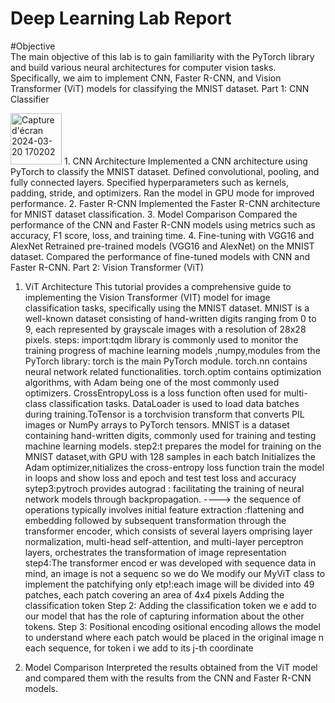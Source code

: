 # Deep Learning Lab Report
#Objective    
The main objective of this lab is to gain familiarity with the PyTorch library and build various neural architectures for computer vision tasks. Specifically, we aim to implement CNN, Faster R-CNN, and Vision Transformer (ViT) models for classifying the MNIST dataset.
Part 1: CNN Classifier
 
<img width="82" alt="Capture d'écran 2024-03-20 170202" src="https://github.com/houdakaissi/LAB2/assets/95725016/99352a87-a004-43f0-9d37-030985c053a3">
1. CNN Architecture
Implemented a CNN architecture using PyTorch to classify the MNIST dataset.
Defined convolutional, pooling, and fully connected layers.
Specified hyperparameters such as kernels, padding, stride, and optimizers.
Ran the model in GPU mode for improved performance.
2. Faster R-CNN
Implemented the Faster R-CNN architecture for MNIST dataset classification.
3. Model Comparison
Compared the performance of the CNN and Faster R-CNN models using metrics such as accuracy, F1 score, loss, and training time.
4. Fine-tuning with VGG16 and AlexNet
Retrained pre-trained models (VGG16 and AlexNet) on the MNIST dataset.
Compared the performance of fine-tuned models with CNN and Faster R-CNN.
Part 2: Vision Transformer (ViT)



1. ViT Architecture
This tutorial provides a comprehensive guide to implementing the Vision Transformer (VIT) model for image classification tasks, specifically using the MNIST dataset. MNIST is a well-known dataset consisting of hand-written digits ranging from 0 to 9, each represented by grayscale images with a resolution of 28x28 pixels. 
steps:
import:tqdm library is commonly used to monitor the training progress of machine learning models ,numpy,modules from the PyTorch library:
torch is the main PyTorch module.
torch.nn contains neural network related functionalities.
torch.optim contains optimization algorithms, with Adam being one of the most commonly used optimizers.
CrossEntropyLoss is a loss function often used for multi-class classification tasks.
DataLoader is used to load data batches during training.ToTensor is a torchvision transform that converts PIL images or NumPy arrays to PyTorch tensors. MNIST is a dataset containing hand-written digits, commonly used for training and testing machine learning models.
step2:t prepares the model for training on the MNIST dataset,with GPU with 128 samples in each batch  Initializes the Adam optimizer,nitializes the cross-entropy loss function  train the model in loops and show loss and epoch and test test loss and accuracy
sytep3:pytroch provides autograd : facilitating the training of neural network models through backpropagation. 
----> the sequence of operations typically involves initial feature extraction :flattening and embedding followed by subsequent transformation through the transformer encoder, which consists of several layers omprising layer normalization, multi-head self-attention, and multi-layer perceptron layers, orchestrates the transformation of image representation
   step4:The transformer encod er was developed with sequence data in mind, an image is not a sequenc so we do We modify our MyViT class to implement the patchifying only
   etp!:each image will be divided into 49 patches, each patch covering an area of 4x4 pixels
   Adding the classification token
Step 2: Adding the classification token we e add to our model that has the role of capturing information about the other tokens.
Step 3: Positional encoding ositional encoding allows the model to understand where each patch would be placed in the original image n each sequence, for token i we add to its j-th coordinate  


3. Model Comparison
Interpreted the results obtained from the ViT model and compared them with the results from the CNN and Faster R-CNN models.




